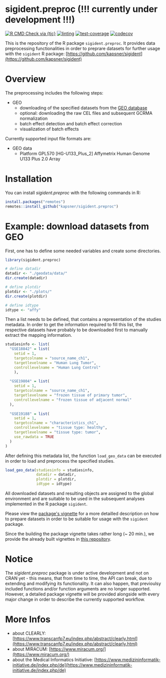 # sigident.preproc (!!! currently under development !!!)

<!-- badges: start -->
[![R CMD Check via {tic}](https://github.com/kapsner/sigident.preproc/workflows/R%20CMD%20Check%20via%20{tic}/badge.svg?branch=master)](https://github.com/kapsner/sigident.preproc/actions)
[![linting](https://github.com/kapsner/sigident.preproc/workflows/lint/badge.svg?branch=master)](https://github.com/kapsner/sigident.preproc/actions)
[![test-coverage](https://github.com/kapsner/sigident.preproc/workflows/test-coverage/badge.svg?branch=master)](https://github.com/kapsner/sigident.preproc/actions)
[![codecov](https://codecov.io/gh/kapsner/sigident.preproc/branch/master/graph/badge.svg)](https://codecov.io/gh/kapsner/sigident.preproc)
<!-- badges: end -->

This is the repository of the R package `sigident.preproc`. It provides data preprocessing functionalities in order to preprare datasets for further usage with the `sigident` R package: [https://github.com/kapsner/sigident](https://github.com/kapsner/sigident)

# Overview 

The preprocessing includes the following steps:  
- GEO  
  + downloading of the specified datasets from the [GEO database](https://www.ncbi.nlm.nih.gov/geo/)  
  + optional: downloading the raw CEL files and subsequent GCRMA normalization  
  + batch effect detection and batch effect correction  
  + visualization of batch effects  

Currently supported input file formats are:

- GEO data
  + Platform GPL570 [HG-U133_Plus_2] Affymetrix Human Genome U133 Plus 2.0 Array

# Installation

You can install *sigident.preproc* with the following commands in R:

``` r
install.packages("remotes")
remotes::install_github("kapsner/sigident.preproc")
```

# Example: download datasets from GEO

First, one has to define some needed variables and create some directories.

```r
library(sigident.preproc)

# define datadir
datadir <- "./geodata/data/"
dir.create(datadir)

# define plotdir
plotdir <- "./plots/"
dir.create(plotdir)

# define idtype
idtype <- "affy"
```

Then a list needs to be defined, that contains a representation of the studies metadata. In order to get the information required to fill this list, the respective datasets have probably to be downloaded first to manually extract the mapping information.

```r
studiesinfo <- list(
  "GSE18842" = list(
    setid = 1,
    targetcolname = "source_name_ch1",
    targetlevelname = "Human Lung Tumor",
    controllevelname = "Human Lung Control"
    ),
  
  "GSE19804" = list(
    setid = 1,
    targetcolname = "source_name_ch1",
    targetlevelname = "frozen tissue of primary tumor",
    controllevelname = "frozen tissue of adjacent normal"
  ),
  
  "GSE19188" = list(
    setid = 1,
    targetcolname = "characteristics_ch1",
    controllevelname = "tissue type: healthy",
    targetlevelname = "tissue type: tumor",
    use_rawdata = TRUE
  )
)
```

After defining this metadata list, the function `load_geo_data` can be executed in order to load and preprocess the specified studies.

```r
load_geo_data(studiesinfo = studiesinfo,
              datadir = datadir,
              plotdir = plotdir,
              idtype = idtype) 
```

All downloaded datasets and resulting objects are assigned to the global environment and are suitable to be used in the subsequent analyses implemented in the R package `sigident`.

Please view the [package's vignette](vignettes/) for a more detailled description on how to prepare datasets in order to be suitable for usage with the `sigident` package.

Since the building the package vignette takes rather long (~ 20 min.), we provide the already built vignettes in [this repository](https://github.com/miracum/clearly-sigident_vignettes). 

# Notice 

The *sigident.preproc* package is under active development and not on CRAN yet - this means, that from time to time, the API can break, due to extending and modifying its functionality. It can also happen, that previoulsy included functions and/or function arguments are no longer supported. 
However, a detailed package vignette will be provided alongside with every major change in order to describe the currently supported workflow.

# More Infos

- about CLEARLY: [https://www.transcanfp7.eu/index.php/abstract/clearly.html](https://www.transcanfp7.eu/index.php/abstract/clearly.html)
- about MIRACUM: [https://www.miracum.org/](https://www.miracum.org/)
- about the Medical Informatics Initiative: [https://www.medizininformatik-initiative.de/index.php/de](https://www.medizininformatik-initiative.de/index.php/de)
